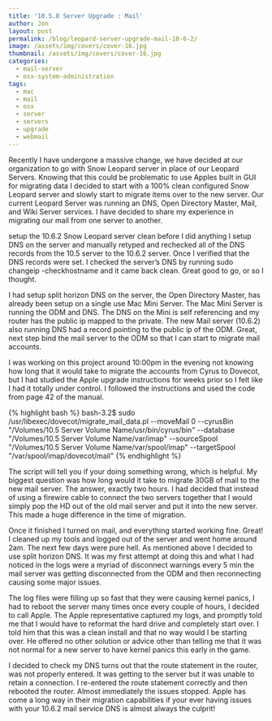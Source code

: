 ```yaml
---
title: '10.5.8 Server Upgrade : Mail'
author: Jon
layout: post
permalink: /blog/leopard-server-upgrade-mail-10-6-2/
image: /assets/img/covers/cover-16.jpg
thumbnail: /assets/img/covers/cover-16.jpg
categories:
  - mail-server
  - osx-system-administration
tags:
  - mac
  - mail
  - osx
  - server
  - servers
  - upgrade
  - webmail
---
```

Recently I have undergone a massive change, we have decided at our organization to go with Snow Leopard server in place of our Leopard Servers. Knowing that this could be problematic to use Apples built in GUI for migrating data I decided to start with a 100% clean configured Snow Leopard server and slowly start to migrate items over to the new server. Our current Leopard Server was running an DNS, Open Directory Master, Mail, and Wiki Server services. I have decided to share my experience in migrating our mail from one server to another.

setup the 10.6.2 Snow Leopard server clean before I did anything I setup DNS on the server and manually retyped and rechecked all of the DNS records from the 10.5 server to the 10.6.2 server. Once I verified that the DNS records were set. I checked the server&#8217;s DNS by running sudo changeip -checkhostname and it came back clean. Great good to go, or so I thought.

I had setup split horizon DNS on the server, the Open Directory Master, has already been setup on a single use Mac Mini Server. The Mac Mini Server is running the ODM and DNS. The DNS on the Mini is self referencing and my router has the public ip mapped to the private. The new Mail server (10.6.2) also running DNS had a record pointing to the public ip of the ODM. Great, next step bind the mail server to the ODM so that I can start to migrate mail accounts.

I was working on this project around 10:00pm in the evening not knowing how long that it would take to migrate the accounts from Cyrus to Dovecot, but I had studied the Apple upgrade instructions for weeks prior so I felt like I had it totally under control. I followed the instructions and used the code from page 42 of the manual. 

{% highlight bash %}
bash-3.2$ sudo /usr/libexec/dovecot/migrate_mail_data.pl --moveMail 0 --cyrusBin "/Volumes/10.5 Server Volume Name/usr/bin/cyrus/bin" --database "/Volumes/10.5 Server Volume Name/var/imap" --sourceSpool "/Volumes/10.5 Server Volume Name/var/spool/imap" --targetSpool "/var/spool/imap/dovecot/mail"
{% endhighlight %}

The script will tell you if your doing something wrong, which is helpful. My biggest question was how long would it take to migrate 30GB of mail to the new mail server. The answer, exactly two hours. I had decided that instead of using a firewire cable to connect the two servers together that I would simply pop the HD out of the old mail server and put it into the new server. This made a huge difference in the time of migration.

Once it finished I turned on mail, and everything started working fine. Great! I cleaned up my tools and logged out of the server and went home around 2am. The next few days were pure hell. As mentioned above I decided to use split horizon DNS. It was my first attempt at doing this and what I had noticed in the logs were a myriad of disconnect warnings every 5 min the mail server was getting disconnected from the ODM and then reconnecting causing some major issues.

The log files were filling up so fast that they were causing kernel panics, I had to reboot the server many times once every couple of hours, I decided to call Apple. The Apple representative captured my logs, and promptly told me that I would have to reformat the hard drive and completely start over. I told him that this was a clean install and that no way would I be starting over. He offered no other solution or advice other than telling me that it was not normal for a new server to have kernel panics this early in the game.

I decided to check my DNS turns out that the route statement in the router, was not properly entered. It was getting to the server but it was unable to retain a connection. I re-entered the route statement correctly and then rebooted the router. Almost immediately the issues stopped. Apple has come a long way in their migration capabilities if your ever having issues with your 10.6.2 mail service DNS is almost always the culprit!

